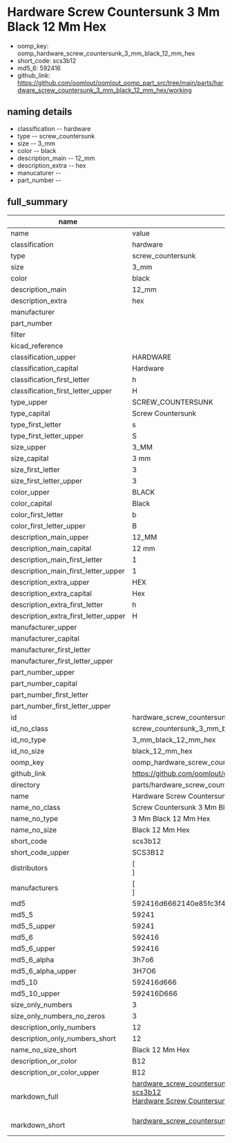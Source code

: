 # Hardware Screw Countersunk 3 Mm Black 12 Mm Hex

  
* oomp_key: oomp_hardware_screw_countersunk_3_mm_black_12_mm_hex 
* short_code: scs3b12
* md5_6: 592416  
* github_link: https://github.com/oomlout/oomlout_oomp_part_src/tree/main/parts/hardware_screw_countersunk_3_mm_black_12_mm_hex/working  
## naming details
* classification -- hardware
* type -- screw_countersunk
* size -- 3_mm
* color -- black
* description_main -- 12_mm
* description_extra -- hex
* manucaturer -- 
* part_number -- 





## full_summary
| name | value | 
| --- | --- | 
| name | value | 
| classification | hardware | 
| type | screw_countersunk | 
| size | 3_mm | 
| color | black | 
| description_main | 12_mm | 
| description_extra | hex | 
| manufacturer |  | 
| part_number |  | 
| filter |  | 
| kicad_reference |  | 
| classification_upper | HARDWARE | 
| classification_capital | Hardware | 
| classification_first_letter | h | 
| classification_first_letter_upper | H | 
| type_upper | SCREW_COUNTERSUNK | 
| type_capital | Screw Countersunk | 
| type_first_letter | s | 
| type_first_letter_upper | S | 
| size_upper | 3_MM | 
| size_capital | 3 mm | 
| size_first_letter | 3 | 
| size_first_letter_upper | 3 | 
| color_upper | BLACK | 
| color_capital | Black | 
| color_first_letter | b | 
| color_first_letter_upper | B | 
| description_main_upper | 12_MM | 
| description_main_capital | 12 mm | 
| description_main_first_letter | 1 | 
| description_main_first_letter_upper | 1 | 
| description_extra_upper | HEX | 
| description_extra_capital | Hex | 
| description_extra_first_letter | h | 
| description_extra_first_letter_upper | H | 
| manufacturer_upper |  | 
| manufacturer_capital |  | 
| manufacturer_first_letter |  | 
| manufacturer_first_letter_upper |  | 
| part_number_upper |  | 
| part_number_capital |  | 
| part_number_first_letter |  | 
| part_number_first_letter_upper |  | 
| id | hardware_screw_countersunk_3_mm_black_12_mm_hex | 
| id_no_class | screw_countersunk_3_mm_black_12_mm_hex | 
| id_no_type | 3_mm_black_12_mm_hex | 
| id_no_size | black_12_mm_hex | 
| oomp_key | oomp_hardware_screw_countersunk_3_mm_black_12_mm_hex | 
| github_link | https://github.com/oomlout/oomlout_oomp_part_src/tree/main/parts/hardware_screw_countersunk_3_mm_black_12_mm_hex/working | 
| directory | parts/hardware_screw_countersunk_3_mm_black_12_mm_hex | 
| name | Hardware Screw Countersunk 3 Mm Black 12 Mm Hex | 
| name_no_class | Screw Countersunk 3 Mm Black 12 Mm Hex | 
| name_no_type | 3 Mm Black 12 Mm Hex | 
| name_no_size | Black 12 Mm Hex | 
| short_code | scs3b12 | 
| short_code_upper | SCS3B12 | 
| distributors | [<br>] | 
| manufacturers | [<br>] | 
| md5 | 592416d6662140e85fc3f4c527690e87 | 
| md5_5 | 59241 | 
| md5_5_upper | 59241 | 
| md5_6 | 592416 | 
| md5_6_upper | 592416 | 
| md5_6_alpha | 3h7o6 | 
| md5_6_alpha_upper | 3H7O6 | 
| md5_10 | 592416d666 | 
| md5_10_upper | 592416D666 | 
| size_only_numbers | 3 | 
| size_only_numbers_no_zeros | 3 | 
| description_only_numbers | 12 | 
| description_only_numbers_short | 12 | 
| name_no_size_short | Black 12 Mm Hex | 
| description_or_color | B12 | 
| description_or_color_upper | B12 | 
| markdown_full | [hardware_screw_countersunk_3_mm_black_12_mm_hex](https://github.com/oomlout/oomlout_oomp_part_src/tree/main/parts/hardware_screw_countersunk_3_mm_black_12_mm_hex/working)<br>[scs3b12](https://github.com/oomlout/oomlout_oomp_part_src/tree/main/parts/hardware_screw_countersunk_3_mm_black_12_mm_hex/working)<br>[Hardware Screw Countersunk 3 Mm Black 12 Mm Hex](https://github.com/oomlout/oomlout_oomp_part_src/tree/main/parts/hardware_screw_countersunk_3_mm_black_12_mm_hex/working)<br><br> | 
| markdown_short | [hardware_screw_countersunk_3_mm_black_12_mm_hex](https://github.com/oomlout/oomlout_oomp_part_src/tree/main/parts/hardware_screw_countersunk_3_mm_black_12_mm_hex/working)<br><br> | 
